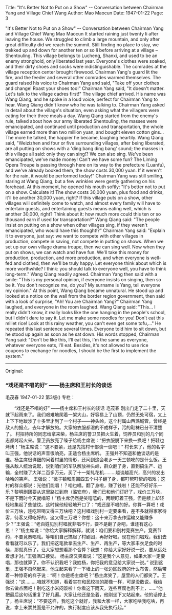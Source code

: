 Title: "It's Better Not to Put on a Show" -- Conversation between Chairman Yang and Village Chief Wang
Author: Mao Maocun
Date: 1947-01-22
Page: 3

"It's Better Not to Put on a Show"
     -- Conversation between Chairman Yang and Village Chief Wang
    Mao Maocun
    It started raining just twenty li after leaving the house. We struggled to climb a large mountain, and only after great difficulty did we reach the summit. Still finding no place to stay, we trekked up and down for another ten or so li before arriving at a village – Shentouling. This village belongs to Lucheng, Shanxi, and used to be an enemy stronghold, only liberated last year. Everyone's clothes were soaked, and their dirty shoes and socks were indistinguishable.
    The comrades at the village reception center brought firewood. Chairman Yang's guard lit the fire, and the feeder and several other comrades warmed themselves. The guard raised his voice to Chairman Yang and said, "Take off your clothes and change! Roast your shoes too!" Chairman Yang said, "It doesn't matter. Let's talk to the village cadres first!"
    The village chief arrived. His name was Wang Qiang, and he spoke in a loud voice, perfect for Chairman Yang to hear.
    Wang Qiang didn't know who he was talking to. Chairman Yang asked in detail about the village's situation, even asking what the villagers were eating for their three meals a day. Wang Qiang started from the enemy's rule, talked about how our army liberated Shentouling, the masses were emancipated, and continued until production and transportation, the whole village earned more than two million yuan, and bought eleven cotton gins... The more he talked, the happier he became, laughing heartily.
    Wang Qiang said, "Weizizhen and four or five surrounding villages, after being liberated, are all putting on shows with a 'ding bang ding bang' sound; the masses in this village all said: only they can sing!? We can also sing. We've been emancipated, we've made money! Can't we have some fun? The Liming Opera Troupe is passing through here on its way to the prefecture (Luanfu), and we've already booked them, the show costs 30,000 yuan. If it weren't for the rain, it would be performed today!" Chairman Yang was still smiling, staring at Wang Qiang, but a few wrinkles were gently gathering on his forehead. At this moment, he opened his mouth softly: "It's better not to put on a show. Calculate it! The show costs 30,000 yuan, plus food and drinks, it'll be another 30,000 yuan, right? If this village puts on a show, other villages will definitely come to watch, and almost every family will have to entertain guests, and entertaining guests means eating well, which is another 30,000, right? Think about it: how much more could this ten or so thousand earn if used for transportation?" Wang Qiang said: "The people insist on putting on a show when other villages sing, if they weren't emancipated, who would have this thought!?" Chairman Yang said: "Explain it to everyone, just say: we want to compete with other villages in production, compete in saving, not compete in putting on shows. When we set up our own village drama troupe, then we can sing well. Now when they put on shows, we can watch and have fun. We'll take this money for production, production, and more production, and when everyone is well-fed and clothed, then we'll be truly happy. Let everyone think about which is more worthwhile? I think: you should talk to everyone well, you have to think long-term." Wang Qiang readily agreed.
    Chairman Yang then said with a smile: "This is my personal opinion, if everyone insists on singing, then so be it. You don't recognize me, do you? My surname is Yang, tell everyone my opinion."
    At this point, Wang Qiang became unnatural. He stood up and looked at a notice on the wall from the border region government, then said with a look of surprise, "Ah! You are Chairman Yang?" Chairman Yang laughed, and everyone in the room laughed. Wang Qiang said: "This... I really didn't know, it really looks like the one hanging in the people's school, but I didn't dare to say it. Let me make some noodles for you! Don't eat this millet rice! Look at this rainy weather, you can't even get some tofu,..." He repeated this last sentence several times. Everyone told him to sit down, but he stood up again as soon as he sat down. His words stopped, Chairman Yang said: "Don't be like this, I'll eat this, I'm the same as everyone, whatever everyone eats, I'll eat. Besides, it's not allowed to use rice coupons to exchange for noodles, I should be the first to implement the system."



<hr /> 

Original: 


### “戏还是不唱的好”  ——杨主席和王村长的谈话
毛茂春
1947-01-22
第3版()
专栏：

　　“戏还是不唱的好”
     ——杨主席和王村长的谈话
    毛茂春
    刚出门走了二十里，天就下起雨来了。我们艰难地爬着一架大山，好容易上了山顶，仍然无处可宿，又上上下下地跋涉了十多里才到了一个村子——神头岭，这个村属山西潞城管，曾经是敌人的据点，去年才解放的。大家的衣服都湿的不成样子，污的鞋袜已分不清楚了。
    村招待所的同志给拿来柴，杨主席的警卫员把火生着，饲养员和别的几个同志都烤起火来。警卫员放亮了嗓子给杨主席说：“把衣服脱下来换一换吧！把鞋也烤烤！”杨主席说：“这不要紧，还是先找村干部谈一谈吧！”
    村长来了，他的名字叫王强，他说话的声音很响亮，正适合杨主席听。
    王强并不知道和他谈话的是谁。杨主席很详细的问着村里的情形，还问到这会老乡一天三顿吃的是什么饭。王强从敌人统治说起，说到咱们的军队解放神头岭，群众翻了身，直到搞生产、运输，全村赚了大洋二百多万元，买了十一架轧花机………越谈越高兴，高兴的发出哈哈的笑声。
    王强说：“微子镇和周围四五个村子翻了身，都叮帮叮帮的唱戏；这村的群众都说：光他们能唱！？咱也唱。翻了身啦，赚了钱啦！还能不好好乐一乐？黎明剧团要从这里路过到府（潞安府），我们已和他们订好了，戏价三万块，不是下雨时今天就唱呀！”杨主席仍然是笑嘻嘻的，两眼盯着王强，但是额上却轻轻地集起了些皱纹。这时候他轻轻地开口了：“戏还是不唱的好。你算一算吧！戏价三万块，连吃带喝又得三万块吧？这村唱戏别村一定要来看，差不多就得家家待客，待客又得吃好的，这又得三万吧？你想：这十来万拿去作运输又能赚多少？”王强说：“老百姓见别村唱就非唱不行，要不是翻了身吧，谁还有这心思！？”杨主席说：“你给大家解释解释，就说：咱们要和别村竞赛生产。竞赛节约，不要竞赛唱戏。等咱们自己搞起了村剧团，再好好唱。现在他们唱戏，我们去看看就可以乐了。我们把这笔款拿去生产、生产、再生产，等大家丰衣足食的时候，那就真乐了。让大家想想看那个合算？我想：你给大家好好说一说，要从远处着想才对。”王强满口接受。
    杨主席又笑着说：“这是我个人意见，如果大家一定要唱，那也就算了。你不认识我吧？我姓杨，你把我的意见给大家说一说。”
    说到这里，王强不自然起来，他立起来看了一下墙上的一张边区政府的什么布告，然后带着一种惊奇的样子说：“啊！你是杨主席吧？”杨主席笑了，屋里的人们都笑了。王强说：“这………咱就不知道，看着实在和民校挂的那像一样，可是没敢说。我给你去做点面吧！别吃这小米闷饭啦！你看这下雨天，连些豆腐也割不上，……”他把最后这句话重复了好几遍。大家让他还是坐着，他刚坐下又站起来。他的话停止了，杨主席说：“不要这样，我吃这个就好，我和大家一样，大家吃啥我吃啥，再说，拿上米票兑面是不允许的，执行制度应该从我先执行起。”
